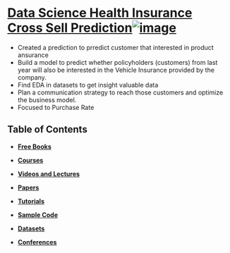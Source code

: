 # [Data Science Health Insurance Cross Sell Prediction![image](https://user-images.githubusercontent.com/85381045/141938075-e8159ed8-160c-4995-a92a-be9c7fe38380.png)](https://github.com/andiainunnajib/Data-science-project-healt-insurance) 
* Created a prediction to prredict customer that interested in product ansurance
* Build a model to predict whether policyholders (customers) from last year will also be interested in the Vehicle Insurance provided by the company.
* Find EDA in datasets to get insight valuable data
* Plan a communication strategy to reach those customers and optimize the business model.
* Focused to Purchase Rate

## Table of Contents
* **[Free Books](#free-books)**

* **[Courses](#courses)**

* **[Videos and Lectures](#videos-and-lectures)**

* **[Papers](#papers)**

* **[Tutorials](#tutorials)**

* **[Sample Code](#sample-code)**

* **[Datasets](#datasets)**

* **[Conferences](#conferences-mostly-in-indonesia)**
